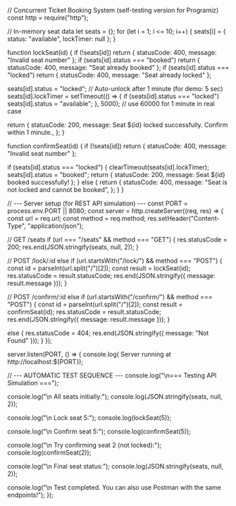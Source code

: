 //  Concurrent Ticket Booking System (self-testing version for Programiz)
const http = require("http");

// In-memory seat data
let seats = {};
for (let i = 1; i <= 10; i++) {
  seats[i] = { status: "available", lockTimer: null };
}

function lockSeat(id) {
  if (!seats[id]) return { statusCode: 400, message: "Invalid seat number" };
  if (seats[id].status === "booked")
    return { statusCode: 400, message: "Seat already booked" };
  if (seats[id].status === "locked")
    return { statusCode: 400, message: "Seat already locked" };

  seats[id].status = "locked";
  // Auto-unlock after 1 minute (for demo: 5 sec)
  seats[id].lockTimer = setTimeout(() => {
    if (seats[id].status === "locked") seats[id].status = "available";
  }, 5000); // use 60000 for 1 minute in real case

  return {
    statusCode: 200,
    message: Seat ${id} locked successfully. Confirm within 1 minute.,
  };
}

function confirmSeat(id) {
  if (!seats[id]) return { statusCode: 400, message: "Invalid seat number" };

  if (seats[id].status === "locked") {
    clearTimeout(seats[id].lockTimer);
    seats[id].status = "booked";
    return { statusCode: 200, message: Seat ${id} booked successfully! };
  } else {
    return {
      statusCode: 400,
      message: "Seat is not locked and cannot be booked",
    };
  }
}

// --- Server setup (for REST API simulation) ---
const PORT = process.env.PORT || 8080;
const server = http.createServer((req, res) => {
  const url = req.url;
  const method = req.method;
  res.setHeader("Content-Type", "application/json");

  // GET /seats
  if (url === "/seats" && method === "GET") {
    res.statusCode = 200;
    res.end(JSON.stringify(seats, null, 2));
  }

  // POST /lock/:id
  else if (url.startsWith("/lock/") && method === "POST") {
    const id = parseInt(url.split("/")[2]);
    const result = lockSeat(id);
    res.statusCode = result.statusCode;
    res.end(JSON.stringify({ message: result.message }));
  }

  // POST /confirm/:id
  else if (url.startsWith("/confirm/") && method === "POST") {
    const id = parseInt(url.split("/")[2]);
    const result = confirmSeat(id);
    res.statusCode = result.statusCode;
    res.end(JSON.stringify({ message: result.message }));
  }

  else {
    res.statusCode = 404;
    res.end(JSON.stringify({ message: "Not Found" }));
  }
});

server.listen(PORT, () => {
  console.log( Server running at http://localhost:${PORT});

  // --- AUTOMATIC TEST SEQUENCE ---
  console.log("\n=== Testing API Simulation ===");

  console.log("\n All seats initially:");
  console.log(JSON.stringify(seats, null, 2));

  console.log("\n Lock seat 5:");
  console.log(lockSeat(5));

  console.log("\n Confirm seat 5:");
  console.log(confirmSeat(5));

  console.log("\n Try confirming seat 2 (not locked):");
  console.log(confirmSeat(2));

  console.log("\n Final seat status:");
  console.log(JSON.stringify(seats, null, 2));

  console.log("\n Test completed. You can also use Postman with the same endpoints!");
});

